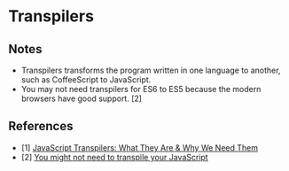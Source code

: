 # Transpilers

## Notes

- Transpilers transforms the program written in one language to another, such as CoffeeScript to JavaScript.
- You may not need transpilers for ES6 to ES5 because the modern browsers have good support. [2]

## References

- [1] [JavaScript Transpilers: What They Are & Why We Need Them](https://scotch.io/tutorials/javascript-transpilers-what-they-are-why-we-need-them)
- [2] [You might not need to transpile your JavaScript](https://medium.freecodecamp.org/you-might-not-need-to-transpile-your-javascript-4d5e0a438ca)
